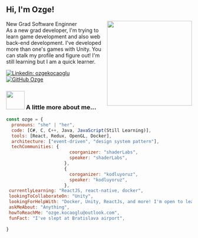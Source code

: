 <h2> Hi, I'm Ozge!</h2>
<img align='right' src="https://media.giphy.com/media/ieyl9zmCjO4b4t6qoY/giphy.gif" width="230">
<p>New Grad Software Enginner</br>
As a new grad developer, I'm trying to learn game development and also web back-end development. 
I've developed more than one's games with Unity. You can stalk my profile and figure out!
I'm still learning but I am a quick learner.</p>

[![Linkedin: ozgekocaoglu](https://img.shields.io/badge/-ozgekocaoglu-blue?style=flat-square&logo=Linkedin&logoColor=white&link=https://www.linkedin.com/in/ozgekocaoglu/)](https://www.linkedin.com/in/ozgekocaoglu/)
[![GitHub Ozge](https://img.shields.io/github/followers/ozgekocaoglu?label=follow&style=social)](https://github.com/OzgeKocaoglu)


### <img src="https://media.giphy.com/media/VgCDAzcKvsR6OM0uWg/giphy.gif" width="50"> A little more about me...  

```javascript
const ozge = {
  pronouns: "she" | "her",
  code: [C#, C, C++, Java, JavaScript(Still Learning)],
  tools: [React, Redux, OpenGL, Docker],
  architecture: ["event-driven", "design system pattern"],
  techCommunities: {
                        coorganizer: "shaderLabs",
                        speaker: "shaderLabs",
                      },
                      {
                        coroganizer: "kodluyoruz",
                        speaker: "kodluyoruz",
                      },
 currentlyLearning: "ReactJS, react-native, docker",
 lookingToCollaborateOn: "Unity",
 lookingForHelpWith: "Docker, Unity, ReactJs, and more! I'm open to learning",
 askMeAbout: "Anything",
 howToReachMe: "ozge.kocaoglu@outlook.com",
 funFact: "I've slept at Bratislava airport",
 
}
